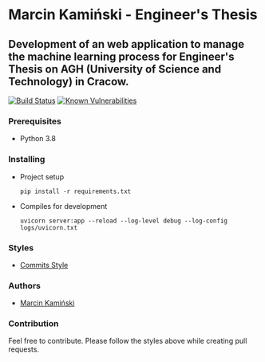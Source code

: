 # Marcin Kamiński - Engineer's Thesis
## Development of an web application to manage the machine learning process for Engineer's Thesis on AGH (University of Science and Technology) in Cracow.

[![Build Status](https://travis-ci.com/xkamson/ml-web.svg?token=TWgUpUSCCjzdhcZucEuD&branch=master)](https://travis-ci.com/xkamson/ml-web) [![Known Vulnerabilities](https://snyk.io/package/npm/snyk/badge.svg)](https://snyk.io/package/npm/snyk)

### Prerequisites
 - Python 3.8

### Installing

* Project setup
    ```
    pip install -r requirements.txt
    ```

* Compiles for development
    ```
    uvicorn server:app --reload --log-level debug --log-config logs/uvicorn.txt
    ```


### Styles
* [Commits Style](https://gitmoji.carloscuesta.me/)


### Authors
  * [Marcin Kamiński](https://github.com/xkamson)

### Contribution
Feel free to contribute. Please follow the styles above while creating pull requests.

